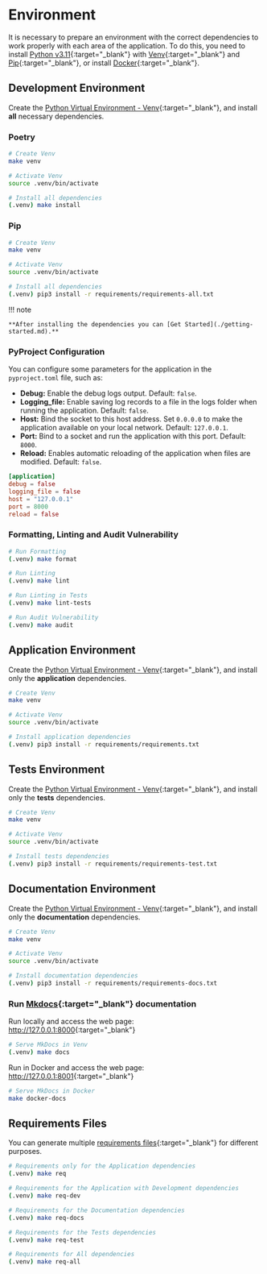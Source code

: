 # Environment

It is necessary to prepare an environment with the correct dependencies to work properly with each area of the application. To do this, you need to install [Python v3.11](https://www.python.org/downloads/release/python-3117/){:target="\_blank"} with [Venv](https://docs.python.org/3/library/venv.html){:target="\_blank"} and [Pip](https://pip.pypa.io/en/stable/installation/){:target="\_blank"}, or install [Docker](https://www.docker.com/){:target="\_blank"}.

## Development Environment

Create the [Python Virtual Environment - Venv](https://docs.python.org/3/library/venv.html){:target="\_blank"}, and install **all** necessary dependencies.

### Poetry

```zsh
# Create Venv
make venv

# Activate Venv
source .venv/bin/activate

# Install all dependencies
(.venv) make install
```

### Pip

```zsh
# Create Venv
make venv

# Activate Venv
source .venv/bin/activate

# Install all dependencies
(.venv) pip3 install -r requirements/requirements-all.txt
```

!!! note

    **After installing the dependencies you can [Get Started](./getting-started.md).**

### PyProject Configuration

You can configure some parameters for the application in the `pyproject.toml` file, such as:

- **Debug:** Enable the debug logs output. Default: `false`.
- **Logging_file:** Enable saving log records to a file in the logs folder when running the application. Default: `false`.
- **Host:** Bind the socket to this host address. Set `0.0.0.0` to make the application available on your local network. Default: `127.0.0.1`.
- **Port:** Bind to a socket and run the application with this port. Default: `8000`.
- **Reload:** Enables automatic reloading of the application when files are modified. Default: `false`.

```toml title="pyproject.toml" linenums="81"
[application]
debug = false
logging_file = false
host = "127.0.0.1"
port = 8000
reload = false
```

### Formatting, Linting and Audit Vulnerability

```zsh
# Run Formatting
(.venv) make format

# Run Linting
(.venv) make lint

# Run Linting in Tests
(.venv) make lint-tests

# Run Audit Vulnerability
(.venv) make audit
```

## Application Environment

Create the [Python Virtual Environment - Venv](https://docs.python.org/3/library/venv.html){:target="\_blank"}, and install only the **application** dependencies.

```zsh
# Create Venv
make venv

# Activate Venv
source .venv/bin/activate

# Install application dependencies
(.venv) pip3 install -r requirements/requirements.txt
```

## Tests Environment

Create the [Python Virtual Environment - Venv](https://docs.python.org/3/library/venv.html){:target="\_blank"}, and install only the **tests** dependencies.

```zsh
# Create Venv
make venv

# Activate Venv
source .venv/bin/activate

# Install tests dependencies
(.venv) pip3 install -r requirements/requirements-test.txt
```

## Documentation Environment

Create the [Python Virtual Environment - Venv](https://docs.python.org/3/library/venv.html){:target="\_blank"}, and install only the **documentation** dependencies.

```zsh
# Create Venv
make venv

# Activate Venv
source .venv/bin/activate

# Install documentation dependencies
(.venv) pip3 install -r requirements/requirements-docs.txt
```

### Run [Mkdocs](https://www.mkdocs.org/){:target="\_blank"} documentation

Run locally and access the web page: <http://127.0.0.1:8000>{:target="\_blank"}

```zsh
# Serve MkDocs in Venv
(.venv) make docs
```

Run in Docker and access the web page: <http://127.0.0.1:8001>{:target="\_blank"}

```zsh
# Serve MkDocs in Docker
make docker-docs
```

## Requirements Files

You can generate multiple [requirements files](https://pip.pypa.io/en/stable/reference/requirements-file-format/){:target="\_blank"} for different purposes.

```zsh
# Requirements only for the Application dependencies
(.venv) make req

# Requirements for the Application with Development dependencies
(.venv) make req-dev

# Requirements for the Documentation dependencies
(.venv) make req-docs

# Requirements for the Tests dependencies
(.venv) make req-test

# Requirements for All dependencies
(.venv) make req-all
```
